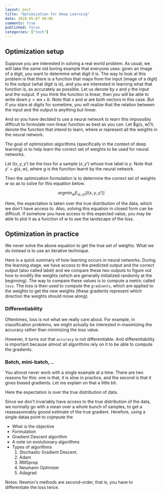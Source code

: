 ```yaml
---
layout: post
title: "Optimization for Deep Learning"
date: 2018-05-07 08:00
comments: true
published: false
categories: ["tech"]
---
```


## Optimization setup
Suppose you are interested in solving a real world problem. As usual, we will take the same old boring example that everyone uses: given an image of a digit, you want to determine what digit it is. The way to look at this problem is that there is a function that maps from the input (image of a digit) to the output (what digit is is), and you are interested in learning what that function is, as accurately as possible. Let us denote by $x$ and $y$ the input and the output. If you think the function is linear, then you will be able to write down $y = wx + b$. Note that $x$ and $w$ are both vectors in this case. But if you stare at digits for sometime, you will realize that the relation between the input and the output is anything but linear.

And so you have decided to use a neural network to learn this impossibly difficult to formulate non-linear function as best as you can.
Let $g(x, w)% denote the function that intend to learn, where $w$ represent all the weights in the neural network. 

The goal of optimization algorithms (specifically in the context of deep learning) is to help learn the correct set of weights to be used for neural networks.

Let $l(x, y, y')$ be the loss for a sample $(x, y')$ whose true label is $y$. Note that $y' = g(x, w)$, where $g$ is the function learnt by the neural network.

Then the optimization formulation is to determine the correct set of weights $w$ so as to solve for this equation below.

$$argmin_w E_{(x, y)} [l(x, y, y')]$$

Here, the expectation is taken over the true distribution of the data, which we don't have access to. Also, solving this equation in closed form can be difficult. If somehow you have access to this expected value, you may be able to plot it as a function of $w$ to see the landscape of the loss. 

## Optimization in practice
We never solve the above equation to get the true set of weights. What we do instead is to use an iterative technique.

Here is a quick summary of how learning occurs in neural networks. During the learning stage, we have access to the predicted output and the correct output (also called label) and we compare these two outputs to figure out how to modify the weights (which are generally initialized randomly at the beginning). The way to compare these values is to compute a metric called `loss`. The loss is then used to compute the `gradients`, which are applied to the weights to get the new weights (these gradients represent which direction the weights should move along).

### Differentiability
Oftentimes, loss is not what we really care about. For example,
in classification problems, we might actually be interested in maximizing
the accuracy rather than minimizing the loss value.

However, it turns out that `accuracy` is not differentiable. And differentiability is important because almost all algorithms rely on it to be able to compute the gradients. 


### Batch, mini-batch, ..
You almost never work with a single example at a time. There are two reasons for this: one is that, it is slow in practice, and the second is that it gives biased gradients. Let me explain on that a little bit.



Here the expectation is over the true distribution of data.

Since we don't invariably have access to the true distribution of the data, we normally go with a mean over a whole bunch of samples, to get a reaasasonnably goood estimate of the true gradient. Herefore, using a  single dataa point to cojmpute the 

* What is the objective
* Formulation
* Gradient Descent algorithm
* A note on evolutionary algorithms
* Types of algorithms
	1. Stochastic Gradient Descent.
	2. Adam
	3. RMSprop
	4. Neumann Optimizer
	5. Adagrad


Notes:
Newton's methods are second-order, that is, you have to differentiate the loss
twice. 


